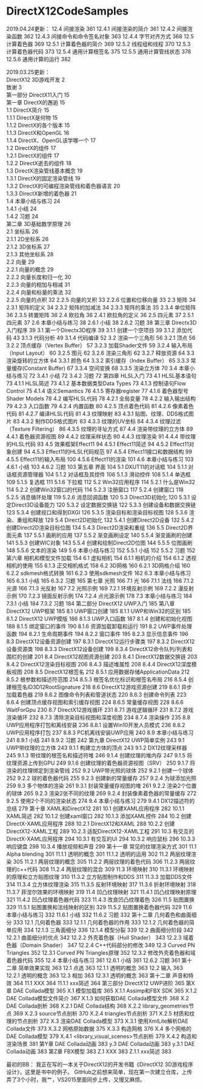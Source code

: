 # DirectX12CodeSamples

2019.04.24更新： 
12.4 间接渲染	361 
12.4.1	间接渲染的简介	361 
12.4.2	间接渲染函数	362 
12.4.3	间接命令和命令签名对象	363 
12.4.4	字节对齐方式	368 
12.5 计算着色器	369 
12.5.1	计算着色器的简介	369 
12.5.2	线程组和线程	370 
12.5.3	计算着色器代码	373 
12.5.4	通用计算根签名	375 
12.5.5	通用计算管线状态	378 
12.5.6	通用计算的运行	382 


2019.03.25更新：  
DirectX12 3D游戏开发	2  
致谢	3  
第一部分 DirectX11入门	15  
第一章 DirectX的邂逅	15  
1.1 DirectX简介	15  
1.1.1	DirectX是何物	15  
1.1.2	DirectX的各个版本	15  
1.1.3	DirectX和OpenGL	16  
1.1.4	DirectX、OpenGL该学哪一个	17  
1.2 DirectX的组件	17  
1.2.1	DirectX的组件	17  
1.2.2	DirectX逝去的组件	18  
1.3 DirectX渲染管线基本概念	19  
1.3.1	DirectX的固定渲染管线	19  
1.3.2	DirectX的可编程渲染管线和着色器语言	20  
1.3.3	DirectX新增的着色器	21  
1.4 本章小结与练习	24  
1.4.1	小结	24  
1.4.2	习题	24  
第二章 3D基础数学原理	26  
2.1 坐标系	26  
2.1.1	2D坐标系	26  
2.1.2	3D坐标系	27  
2.1.3	其他坐标系	28  
2.2	向量	29  
2.2.1 向量的概念	29  
2.2.2 向量长度和归一化	30  
2.2.3 向量的相加与相减	31  
2.2.4 向量和标量的乘法	32  
2.2.5 向量的点积	32 
2.2.5 向量的叉积	33 
2.2.6 位置和位移向量	33 
2.3 矩阵	34 
2.3.1	矩阵的定义	34 
2.3.2	矩阵的加减法	34 
2.3.3	矩阵的乘法	35 
2.3.4	单位矩阵	36 
2.3.5	转置矩阵	36 
2.4 欧拉角	36 
2.4.1	欧拉角的定义	36 
2.5 四元素	37 
2.5.1	四元素	37 
2.6 本章小结与练习	38 
2.6.1	小结	38 
2.6.2	习题	38 
第三章 Directx3D入门程序	39 
3.1 第一个Directx3D程序	39 
3.1.1	创建一个空项目	39 
3.1.2	添加代码	43 
3.1.3	代码分析	49 
3.1.4	代码编译	52 
3.2 渲染一个三角形	56 
3.2.1	顶点	56 
3.2.2	顶点缓存（Vertex Buffer）	57 
3.2.3	加载Shader文件	59 
3.2.4	输入布局（Input Layout）	60 
3.2.5	图元	62 
3.2.6	渲染三角形	62 
3.2.7	释放资源	64 
3.3 渲染旋转的立方体	64 
3.3.1	颜色	64 
3.3.2	索引缓存（Index Buffer）	65 
3.3.3	常量缓存(Constant Buffer)	67 
3.3.4	空间变换	68 
3.3.5	渲染立方体	70 
3.4 本章小结与练习	72 
3.4.1	小结	72 
3.4.2	习题	72 
第四章 HLSL入门	73 
4.1 HLSL基本语句	73 
4.1.1	HLSL简述	73 
4.1.2	基本数据类型Data Types	73 
4.1.3	控制语句Flow Control	75 
4.1.4	语义Semantics	76 
4.1.5	寄存器register	77 
4.1.6	着色器型号Shader Models	78 
4.2	编写HLSL代码	78 
4.2.1	全局变量	78 
4.2.2	输入输出结构	79 
4.2.3	入口函数	79 
4.2.4	内置函数	80 
4.2.5	顶点着色代码	81 
4.2.6	像素着色代码	81 
4.2.7	编译HLSL代码	81 
4.3	纹理映射	83 
4.3.1	贴图、纹理、DDS格式图片	83 
4.3.2	制作DDS格式图片	83 
4.3.3	纹理的UV坐标	84 
4.3.4	纹理过滤（Texture Filtering）	86 
4.3.5	纹理的寻址方式	87 
4.4 渲染带纹理的立方体	89 
4.4.1	着色器资源视图	89 
4.4.2	纹理采样状态	90 
4.4.3	纹理渲染	91
4.4.4	带纹理的HLSL代码	93
4.5 效果框架Effect11	94
4.5.1	Effect11简述	94
4.5.2	Effect11对象创建	94
4.5.3	Effect11的HLSL代码规范	97
4.5.4	Effect11接口和数据结构	99
4.5.5	Effect11的输入布局	100
4.5.6	Effect11的渲染	101
4.6 本章小结与练习	103
4.6.1	小结	103
4.6.2	习题	103
第五章 界面	104
5.1 DXUT11的对话框	104
5.1.1	对话框资源管理器	104
5.1.2	对话框及其控件	106
5.1.3	滑动控件	108
5.1.4	单选框	109
5.1.5	复选框	111
5.1.6	下拉框	112
5.2 Win32应用程序	114
5.2.1	什么是Win32	114
5.2.2	创建Win32窗口的代码	114
5.2.3 注册窗口	117
5.2.4 创建窗口	118
5.2.5 消息循环处理	119
5.2.6 消息回调函数	120
5.3 Direct3D初始化	120
5.3.1	设定Direct3D设备能力	120
5.3.2	设定数据交换链	122
5.3.3	创建设备和数据交换链	123
5.3.4	创建视口和得到DXGI	126
5.3.5	渲染目标和渲染目标视图	128
5.3.6	渲染、重组和释放	129
5.4 Direct2D初始化	132
5.4.1	创建Direct2D设备	132
5.4.2	创建Direct2D渲染目标位图	134
5.4.3	Direct2D渲染和重组	136
5.5 Direct2D界面元素	137
5.5.1	画刷的应用	137
5.5.2	渐变画刷设定	140
5.5.4	渐变画刷的创建	141
5.5.3	创建WIC对象	143
5.5.4	创建和绘制Direct2D位图	144
5.5.5	位图画刷	148
5.5.6	文本的渲染	149
5.6 本章小结与练习	152
5.5.1	小结	152
5.5.2	习题	152
第六章 相机和模型文件加载	154
6.1 虚拟相机	154
6.1.1	相机的介绍	154
6.1.2	透视相机的使用	155
6.1.3	正交相机格式	158
6.2 3D网格	160
6.2.1	3D网格介绍	160
6.2.2	sdkmesh格式转换	161
6.2.3	使用sdkmesh文件	162
6.3 本章小结与练习	165
6.3.1	小结	165
6.3.2	习题	165
第七章 光照	166
7.1 光	166
7.1.1	法线	166
7.1.2	光源	166
7.1.3	光反射	167
7.2 光照示例	169
7.2.1	环境反射示例	169
7.2.2	漫反射示例	170
7.2.3	镜面反射示例	174
7.2.4	点光源示例	178
7.3 本章小结与练习	184
7.3.1	小结	184
7.3.2	习题	184
第二部分 DirectX12 UWP入门	185
第八章 DirectX12 UWP框架	185
8.1 UWP窗口创建	185
8.1.1	UWP和Win32的区别	185
8.1.2	DirectX12 UWP模版	186
8.1.3	UWP入口函数	187
8.1.4	创建和初始化视图	188
8.1.5	绑定窗口的事件	190
8.1.6	资源加载卸载和运行	191
8.2 UWP事件处理函数	194
8.2.1	生命周期事件	194
8.2.2	窗口事件	195
8.2.3	显示信息事件	196
8.3 DirectX12设备资源创建	197
8.3.1	DirectX12运行步骤类	197
8.3.2	DirectX12设备资源类	198
8.3.3	DirectX12设备创建	199
8.3.4	DirectX12命令队列/列表和围栏的创建	201
8.4 DirectX12视图资源创建	203
8.4.1	DirectX12数据交换链	203
8.4.2	DirectX12渲染目标视图	206
8.4.3	描述堆属性	208
8.4.4	DirectX12深度模板视图	208
8.5 DirectX12根签名	212
8.5.1	应用数据存储ApplicationData	212
8.5.2	根参数和描述符范围	214
8.5.3	根签名优化标识和根签名布局	216
8.5.4	创建根签名ID3D12RootSignature	218
8.6 DirectX12游戏资源创建	219
8.6.1	异步加载着色器	219
8.6.2	图像命令列表和管道状态	220
8.6.3	创建命令列表	223
8.6.4	创建顶点缓存视图和索引缓存视图	224
8.6.5	常量缓存视图	228
8.6.6	WaitForGpu	230
8.7 DirectX12游戏循环	231
8.7.1	游戏逻辑循环	231
8.7.2	游戏渲染循环	232
8.7.3	清除渲染目标视图和深度视图	234
8.7.4	渲染操作	235
8.8 UWP应用程序打包和离线安装	236
8.8.1	设置Win10开发人员模式	236
8.8.2	UWP应用程序打包	237
8.8.3	PC机离线安装UWP应用	240
8.9 本章小结与练习	241
8.9.1	小结	241
8.9.2	习题	242
第九章 DirectX12 UWP简单实例	243
9.1 UWP带纹理的立方体	243
9.1.1	构建立方体的顶点	243
9.1.2	DX12纹理采样器	245
9.1.3	带纹理的根签名和描述符堆	246
9.1.4	创建纹理的堆内存	247
9.1.5	将纹理资源上传到GPU	249
9.1.6	创建纹理的着色器资源视图（SRV）	250
9.1.7	将渲染的纹理绑定到渲染管线	252
9.2 UWP带光照的球体	252
9.2.1	创建一个球体	252
9.2.2	球的着色器代码	255
9.2.3	创建新的常量缓存	257
9.2.4	为球添加光照	259
9.3 多个物体的渲染	261
9.3.1	封装常量缓存视图的堆	261
9.2.2	渲染2个位置的球体	265
9.2.3	渲染2张不同的纹理	269
9.2.4	封装像素着色器的常量缓存	272
9.2.5	使用2个不同的渲染状态	274
9.4 本章小结与练习	279
9.4.1	DX12描述符的总结	279
第十章 XAML和DirectX12	281
10.1 创建XAML应用程序	282
10.1.1	XAML简述	282
10.1.2	创建xaml窗口	282
10.1.3	添加XAML控件	284
10.2 创建DirectX-XAML应用程序	288
10.2.1	DirectX12和XAML	288
10.2.2	创建DirectX12-XAML工程	289
10.2.3	适配DirectX12-XAML工程	291
10.3 有交互的DirectX-XAML应用程序	294
10.3.1	有交互的UI	294
10.3.2	响应鼠标	296
10.3.3	响应键盘	298
10.3.4	播放视频和声音	299
第十一章 常见的纹理渲染方式	301
11.1 Alpha blending	301
11.1.1	透明的概念	301
11.1.2	透明的运用	302
11.2 两层纹理渲染	305
11.2.1	两层纹理的概念	305
11.2.2	两层纹理的着色代码	306
11.2.3	两层纹理的c++代码	308
11.2.4	两层纹理的混合	309
11.3 环境映射	310
11.3.1	环境映射的原理和立方贴图纹理	310
11.3.2	立方贴图制作和DDS	311
11.3.3	加载DDS文件	314
11.3.4	立方体纹理渲染	315
11.3.5	反射环境映射	317
11.3.6	折射环境映射	318
11.3.7	菲涅尔效果的环境映射	319
11.4 凹凸纹理映射	321
11.4.1	凹凸纹理映射原理	321
11.4.2	凹凸纹理着色器代码	323
11.4.3	改良凹凸纹理着色	326
11.5 贴图置换	329
11.5.1	贴图置换和法线映射的区别	329
11.5.2	贴图置换着色器代码	329
11.6 本章小结与练习	332
11.6.1	小结	332
11.6.2	习题	332
第十二章 几何着色和曲面细分	333
12.1 几何着色器	333
12.1.1	几何着色器的作用	333
12.1.2	几何着色器的简单应用	334
12.1.3	三角面细分	336
12.1.4	模型分裂	339
12.2 曲面细分阶段	342
12.2.1	曲面细分的优点	342
12.2.2	外壳着色器（Hull Shader）	343
12.2.3	域着色器（Domain Shader）	347
12.2.4	C++代码部分的修改	349
12.3 Curved PN Triangles	352
12.3.1	Curved PN Triangles原理	352
12.3.2	修改外壳着色器和域着色器代码	355
12.4 本章小结与练习	361
12.6.1	小结	361
12.6.2	习题	361
第十二章 简单效果实现	363
12.1 点选	363
12.1.1	透明的概念	363
12.2 输入	363
12.2.1	透明的概念	363
12.3 相加	363
12.3.1	透明的概念	363
第十二章 声音和特效	364
11.1 XXX	364
11.1.1	xxx简述	364
第三部分 DirectX12 UWP进阶	365
第X章 DAE Collada模型	365
X.1 模型加载库	365
X.1.1	Assimp和FBX SDK	365
X.1.2	DAE Collada模型文件简介	367
X.1.3	如何获取DAE Collada模型文件	368
X.2 DAE Collada剖析	368
X.2.1	DAE Collada结构	368
X.2.2	library_geometries节点	369
X.2.3	source节点剖析	370
X.2.4	triangles节点剖析	371
X.2.5	材质和纹理的节点剖析	372
X.3 渲染DAE Collada模型	373
X.3.1	使用XmILite解析DAE Collada文件	373
X.3.2	网格原始数据	375
X.3.3	构造网格	376
X.4 多个网格的DAE Collada模型	379
X.4.1	<library_visual_scenes>节点剖析	379
X.4.2	构造和渲染场景	381
第Y章 DAE Collada动画	383
y.3 DAE Collada动画	383
y.3.1	DAE Collada动画	383
第Z章 FBX模型	383
Z.1 XXX	383
Z.1.1	xxx简述	383

最初的BB：
我正在写的一本关于DirectX12的开发书籍《DirectX12 3D游戏程序设计》，这里是书中的例子。
GitHub之前想来简单，现在第一次建立仓库，上传弄了3个小时，我艹，VS2015里面同步上传，又慢又麻烦。


